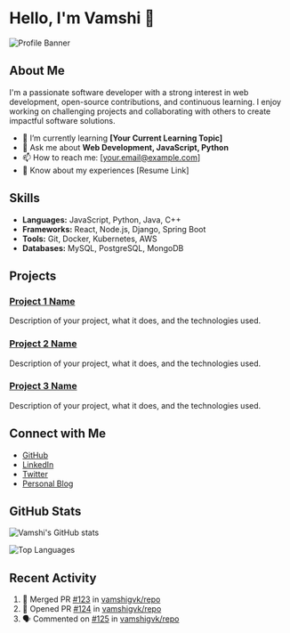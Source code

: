 # Hello, I'm Vamshi 👋

<!-- Replace with your own image or avatar -->
![Profile Banner]([https://avatars.githubusercontent.com/u/24977285?v=4](https://avatars.githubusercontent.com/u/24977285?v=4))

## About Me

I'm a passionate software developer with a strong interest in web development, open-source contributions, and continuous learning. I enjoy working on challenging projects and collaborating with others to create impactful software solutions.

- 🌱 I’m currently learning **[Your Current Learning Topic]**
- 💬 Ask me about **Web Development, JavaScript, Python**
- 📫 How to reach me: [your.email@example.com]
- 📄 Know about my experiences [Resume Link]

## Skills

- **Languages:** JavaScript, Python, Java, C++
- **Frameworks:** React, Node.js, Django, Spring Boot
- **Tools:** Git, Docker, Kubernetes, AWS
- **Databases:** MySQL, PostgreSQL, MongoDB

## Projects

### [Project 1 Name](https://github.com/vamshigvk/project1)
Description of your project, what it does, and the technologies used.

### [Project 2 Name](https://github.com/vamshigvk/project2)
Description of your project, what it does, and the technologies used.

### [Project 3 Name](https://github.com/vamshigvk/project3)
Description of your project, what it does, and the technologies used.

## Connect with Me

- [GitHub](https://github.com/vamshigvk)
- [LinkedIn](https://linkedin.com/in/your-profile)
- [Twitter](https://twitter.com/your-profile)
- [Personal Blog](https://yourblog.com)

## GitHub Stats

<!-- GitHub Stats -->
![Vamshi's GitHub stats](https://github-readme-stats.vercel.app/api?username=vamshigvk&show_icons=true&theme=radical)

<!-- Top Languages -->
![Top Languages](https://github-readme-stats.vercel.app/api/top-langs/?username=vamshigvk&layout=compact&theme=radical)

## Recent Activity

<!-- GitHub Activity -->
<!--START_SECTION:activity-->
1. 🎉 Merged PR [#123](https://github.com/vamshigvk/repo/pull/123) in [vamshigvk/repo](https://github.com/vamshigvk/repo)
2. 💪 Opened PR [#124](https://github.com/vamshigvk/repo/pull/124) in [vamshigvk/repo](https://github.com/vamshigvk/repo)
3. 🗣 Commented on [#125](https://github.com/vamshigvk/repo/issues/125) in [vamshigvk/repo](https://github.com/vamshigvk/repo)
<!--END_SECTION:activity-->

<!-- Optional: Add a footer if necessary -->
